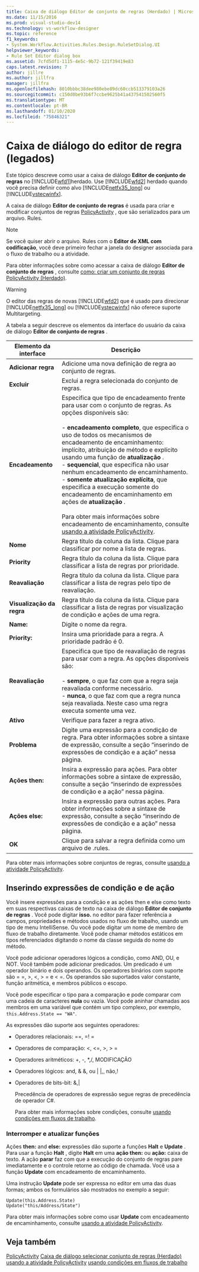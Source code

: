 ```yaml
---
title: Caixa de diálogo Editor de conjunto de regras (Herdado) | Microsoft Docs
ms.date: 11/15/2016
ms.prod: visual-studio-dev14
ms.technology: vs-workflow-designer
ms.topic: reference
f1_keywords:
- System.Workflow.Activities.Rules.Design.RuleSetDialog.UI
helpviewer_keywords:
- Rule Set Editor dialog box
ms.assetid: 7cfd5df1-1115-4e5c-9b72-121f39419e83
caps.latest.revision: 7
author: jillre
ms.author: jillfra
manager: jillfra
ms.openlocfilehash: 8010bbbc38dee980ebe89dc60ccb513379103a26
ms.sourcegitcommit: c150d0be93b6f7ccbe9625b41a437541502560f5
ms.translationtype: MT
ms.contentlocale: pt-BR
ms.lasthandoff: 01/10/2020
ms.locfileid: "75846321"
---
```

# <a name="rule-set-editor-dialog-box-legacy"></a>Caixa de diálogo do editor de regra (legados)
Este tópico descreve como usar a caixa de diálogo **Editor de conjunto de regras** no [!INCLUDE[wfd1](../includes/wfd1-md.md)]herdado. Use [!INCLUDE[wfd2](../includes/wfd2-md.md)] herdado quando você precisa definir como alvo [!INCLUDE[netfx35_long](../includes/netfx35-long-md.md)] ou [!INCLUDE[vstecwinfx](../includes/vstecwinfx-md.md)].

 A caixa de diálogo **Editor de conjunto de regras** é usada para criar e modificar conjuntos de regras [PolicyActivity](https://msdn2.microsoft.com/library/system.workflow.activities.policyactivity.aspx) , que são serializados para um arquivo. Rules.

> [!NOTE]
> Se você quiser abrir o arquivo. Rules com o **Editor de XML com codificação**, você deve primeiro fechar a janela do designer associada para o fluxo de trabalho ou a atividade.

 Para obter informações sobre como acessar a caixa de diálogo **Editor de conjunto de regras** , consulte [como: criar um conjunto de regras PolicyActivity (Herdado)](../workflow-designer/how-to-create-a-policyactivity-rule-set-legacy.md).

> [!WARNING]
> O editor das regras de novas [!INCLUDE[wfd2](../includes/wfd2-md.md)] que é usado para direcionar [!INCLUDE[netfx35_long](../includes/netfx35-long-md.md)] ou [!INCLUDE[vstecwinfx](../includes/vstecwinfx-md.md)] não oferece suporte Multitargeting.

 A tabela a seguir descreve os elementos da interface do usuário da caixa de diálogo **Editor de conjunto de regras** .

|Elemento da interface|Descrição|
|----------------|-----------------|
|**Adicionar regra**|Adicione uma nova definição de regra ao conjunto de regras.|
|**Excluir**|Exclui a regra selecionada do conjunto de regras.|
|**Encadeamento**|Especifica que tipo de encadeamento frente para usar com o conjunto de regras. As opções disponíveis são:<br /><br /> -   **encadeamento completo**, que especifica o uso de todos os mecanismos de encadeamento de encaminhamento: implícito, atribuição de método e explícito usando uma função de **atualização** .<br />-   **sequencial**, que especifica não usar nenhum encadeamento de encaminhamento.<br />-   **somente atualização explícita**, que especifica a execução somente do encadeamento de encaminhamento em ações de **atualização** .<br /><br /> Para obter mais informações sobre encadeamento de encaminhamento, consulte [usando a atividade PolicyActivity](https://msdn2.microsoft.com/library/bb675229.aspx).|
|**Nome**|Regra título da coluna da lista. Clique para classificar por nome a lista de regras.|
|**Priority**|Regra título da coluna da lista. Clique para classificar a lista de regras por prioridade.|
|**Reavaliação**|Regra título da coluna da lista. Clique para classificar a lista de regras pelo tipo de reavaliação.|
|**Visualização da regra**|Regra título da coluna da lista. Clique para classificar a lista de regras por visualização de condição e ações de uma regra.|
|**Name:**|Digite o nome da regra.|
|**Priority:**|Insira uma prioridade para a regra. A prioridade padrão é 0.|
|**Reavaliação**|Especifica que tipo de reavaliação de regras para usar com a regra. As opções disponíveis são:<br /><br /> -   **sempre**, o que faz com que a regra seja reavaliada conforme necessário.<br />-   **nunca**, o que faz com que a regra nunca seja reavaliada. Neste caso uma regra executa somente uma vez.|
|**Ativo**|Verifique para fazer a regra ativo.|
|**Problema**|Digite uma expressão para a condição de regra. Para obter informações sobre a sintaxe de expressão, consulte a seção “inserindo de expressões de condição e a ação” nessa página.|
|**Ações then:**|Insira a expressão para ações. Para obter informações sobre a sintaxe de expressão, consulte a seção “inserindo de expressões de condição e a ação” nessa página.|
|**Ações else:**|Insira a expressão para outras ações. Para obter informações sobre a sintaxe de expressão, consulte a seção “inserindo de expressões de condição e a ação” nessa página.|
|**OK**|Clique para salvar a regra definida como um arquivo de .rules.|

 Para obter mais informações sobre conjuntos de regras, consulte [usando a atividade PolicyActivity](https://msdn2.microsoft.com/library/bb675229.aspx).

## <a name="entering-condition-and-action-expressions"></a>Inserindo expressões de condição e de ação
 Você insere expressões para a condição e as ações then e else como texto em suas respectivas caixas de texto na caixa de diálogo **Editor de conjunto de regras** . Você pode digitar **isso.** no editor para fazer referência a campos, propriedades e métodos usados no fluxo de trabalho, usando um tipo de menu IntelliSense. Ou você pode digitar um nome de membro de fluxo de trabalho diretamente. Você pode chamar métodos estáticos em tipos referenciados digitando o nome da classe seguida do nome do método.

 Você pode adicionar operadores lógicos a condição, como AND, OU, e NOT. Você também pode adicionar predicados. Um predicado é um operador binário e dois operandos. Os operadores binários com suporte são = =, >, \<, > = e < =. Os operandos são suportados valor constante, função aritmética, e membros públicos o escopo.

 Você pode especificar o tipo para a comparação e pode comparar com uma cadeia de caracteres **nula** ou vazia. Você pode aninhar chamadas aos membros em uma variável que contém um tipo complexo, por exemplo, `this.Address.State == "WA"`.

 As expressões dão suporte aos seguintes operadores:

- Operadores relacionais: ==, =! =

- Operadores de comparação: <, \<=, >, > =

- Operadores aritméticos: +, -, *,/, MODIFICAÇÃO

- Operadores lógicos: and, & &, ou &#124; &#124;,, não,!

- Operadores de bits-bit: &,&#124;

  Precedência de operadores de expressão segue regras de precedência de operador C#.

  Para obter mais informações sobre condições, consulte [usando condições em fluxos de trabalho](https://msdn.microsoft.com/541211f5-d382-4810-894f-71f00b34fa77).

### <a name="halt-and-update-functions"></a>Interromper e atualizar funções
 Ações **then:** and **else:** expressões dão suporte a funções **Halt** e **Update** . Para usar a função **Halt** , digite **Halt** em uma **ação then:** ou **ação:** caixa de texto. A ação **parar** faz com que a execução do conjunto de regras pare imediatamente e o controle retorne ao código de chamada. Você usa a função **Update** com encadeamento de encaminhamento.

 Uma instrução **Update** pode ser expressa no editor em uma das duas formas; ambos os formulários são mostrados no exemplo a seguir:

```
Update(this.Address.State)
Update("this/Address/State")
```

 Para obter mais informações sobre como usar **Update** com encadeamento de encaminhamento, consulte [usando a atividade PolicyActivity](https://msdn2.microsoft.com/library/bb675229.aspx).

## <a name="see-also"></a>Veja também
 [PolicyActivity](https://msdn2.microsoft.com/library/system.workflow.activities.policyactivity.aspx) [Caixa de diálogo selecionar conjunto de regras (Herdado)](../workflow-designer/select-rule-set-dialog-box-legacy.md) [usando a atividade PolicyActivity](https://msdn2.microsoft.com/library/bb675229.aspx) [usando condições em fluxos de trabalho](https://msdn2.microsoft.com/library/bb628447.aspx)
